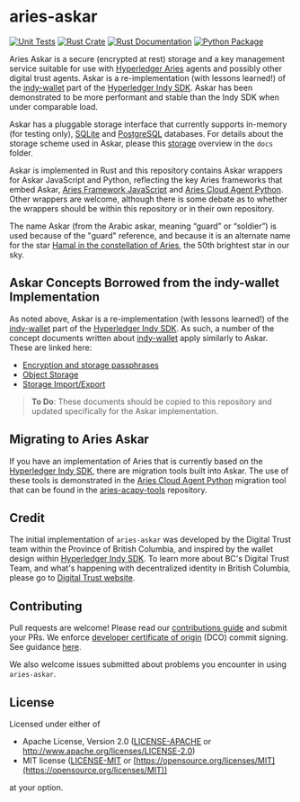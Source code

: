 # aries-askar

[![Unit Tests](https://github.com/hyperledger/aries-askar/workflows/Aries-Askar/badge.svg)](https://github.com/hyperledger/aries-askar/actions)
[![Rust Crate](https://img.shields.io/crates/v/aries-askar.svg)](https://crates.io/crates/aries-askar)
[![Rust Documentation](https://docs.rs/aries-askar/badge.svg)](https://docs.rs/aries-askar)
[![Python Package](https://img.shields.io/pypi/v/aries_askar)](https://pypi.org/project/aries-askar/)

Aries Askar is a secure (encrypted at rest) storage and a key management service
suitable for use with [Hyperledger Aries] agents and possibly other digital
trust agents. Askar is a re-implementation (with lessons learned!) of the
[indy-wallet] part of the [Hyperledger Indy SDK]. Askar has been demonstrated to
be more performant and stable than the Indy SDK when under comparable load.

Askar has a pluggable storage interface that currently supports in-memory (for
testing only), [SQLite] and [PostgreSQL] databases. For details about the
storage scheme used in Askar, please this [storage] overview in the `docs`
folder.

Askar is implemented in Rust and this repository contains Askar wrappers for
Askar JavaScript and Python, reflecting the key Aries frameworks that embed
Askar, [Aries Framework JavaScript] and [Aries Cloud Agent Python]. Other
wrappers are welcome, although there is some debate as to whether the wrappers
should be within this repository or in their own repository.

The name Askar (from the Arabic askar, meaning “guard” or “soldier”) is used
because of the "guard" reference, and because it is an alternate name for the
star [Hamal in the constellation of Aries], the 50th brightest star in our sky.

[Hyperledger Aries]: https://www.hyperledger.org/projects/aries
[indy-wallet]: https://github.com/hyperledger/indy-sdk/tree/main/libindy/indy-wallet
[Hyperledger Indy SDK]: https://github.com/hyperledger/indy-sdk
[SQLite]: https://www.sqlite.org/index.html
[PostgreSQL]: https://www.postgresql.org/
[storage]: /docs/storage.md
[Aries Framework JavaScript]: https://github.com/hyperledger/aries-framework-javascript
[Aries Cloud Agent Python]: https://github.com/hyperledger/aries-cloudagent-python
[Hamal in the constellation of Aries]: https://www.star-facts.com/hamal/

## Askar Concepts Borrowed from the indy-wallet Implementation

As noted above, Askar is a re-implementation (with lessons learned!) of the
[indy-wallet] part of the [Hyperledger Indy SDK]. As such, a number of the
concept documents written about [indy-wallet] apply similarly to Askar. These
are linked here:

* [Encryption and storage passphrases](https://github.com/hyperledger/indy-sdk/blob/main/docs/concepts/default-wallet.md)
* [Object Storage](https://github.com/hyperledger/indy-sdk/blob/main/docs/design/003-wallet-storage/README.md)
* [Storage Import/Export](https://github.com/hyperledger/indy-sdk/blob/main/docs/design/009-wallet-export-import/README.md)

> **To Do**: These documents should be copied to this repository and updated
> specifically for the Askar implementation.

## Migrating to Aries Askar

If you have an implementation of Aries that is currently based on the [Hyperledger Indy SDK], there are migration tools
built into Askar. The use of these tools is demonstrated in the [Aries Cloud Agent Python] migration tool that can be
found in the [aries-acapy-tools] repository.

[aries-acapy-tools]: https://github.com/hyperledger/aries-acapy-tools

## Credit

The initial implementation of `aries-askar` was developed by the Digital Trust
team within the Province of British Columbia, and inspired by the wallet design
within [Hyperledger Indy SDK]. To learn
more about BC's Digital Trust Team, and what's happening with decentralized identity in British
Columbia, please go to [Digital Trust website](https://digital.gov.bc.ca/digital-trust/).

## Contributing

Pull requests are welcome! Please read our [contributions guide](https://github.com/hyperledger/aries-askar/blob/main/CONTRIBUTING.md) and submit your PRs. We enforce [developer certificate of origin](https://developercertificate.org/) (DCO) commit signing. See guidance [here](https://github.com/apps/dco).

We also welcome issues submitted about problems you encounter in using `aries-askar`.

## License

Licensed under either of

- Apache License, Version 2.0
  ([LICENSE-APACHE](https://github.com/hyperledger/aries-askar/blob/main/LICENSE-APACHE)
  or http://www.apache.org/licenses/LICENSE-2.0)
- MIT license
  ([LICENSE-MIT](https://github.com/hyperledger/aries-askar/blob/main/LICENSE-MIT)
  or [https://opensource.org/licenses/MIT](https://opensource.org/licenses/MIT))

at your option.
